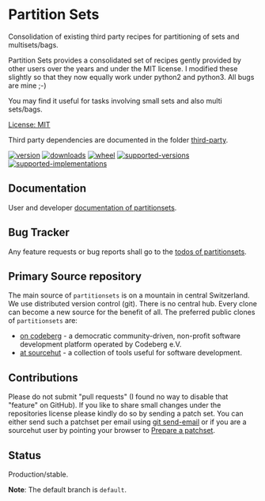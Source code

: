 # Partition Sets

Consolidation of existing third party recipes for partitioning of sets and multisets/bags.

Partition Sets provides a consolidated set of recipes gently provided by other
users over the years and under the MIT license. I modified these slightly so
that they now equally work under python2 and python3. All bugs are mine ;-)

You may find it useful for tasks involving small sets and also multi sets/bags.

[License: MIT](https://git.sr.ht/~sthagen/partitionsets/tree/default/item/LICENSE)

Third party dependencies are documented in the folder [third-party](docs/third-party/README.md).

[![version](https://img.shields.io/pypi/v/partitionsets.svg?style=flat)](https://pypi.python.org/pypi/partitionsets/)
[![downloads](https://pepy.tech/badge/partitionsets/month)](https://pepy.tech/project/partitionsets)
[![wheel](https://img.shields.io/pypi/wheel/partitionsets.svg?style=flat)](https://pypi.python.org/pypi/partitionsets/)
[![supported-versions](https://img.shields.io/pypi/pyversions/partitionsets.svg?style=flat)](https://pypi.python.org/pypi/partitionsets/)
[![supported-implementations](https://img.shields.io/pypi/implementation/partitionsets.svg?style=flat)](https://pypi.python.org/pypi/partitionsets/)

## Documentation

User and developer [documentation of partitionsets](https://codes.dilettant.life/docs/partitionsets).

## Bug Tracker

Any feature requests or bug reports shall go to the [todos of partitionsets](https://todo.sr.ht/~sthagen/partitionsets).

## Primary Source repository

The main source of `partitionsets` is on a mountain in central Switzerland.
We use distributed version control (git).
There is no central hub.
Every clone can become a new source for the benefit of all.
The preferred public clones of `partitionsets` are:

* [on codeberg](https://codeberg.org/sthagen/partitionsets) - a democratic community-driven, non-profit software development platform operated by Codeberg e.V.
* [at sourcehut](https://git.sr.ht/~sthagen/partitionsets) - a collection of tools useful for software development.

## Contributions

Please do not submit "pull requests" (I found no way to disable that "feature" on GitHub).
If you like to share small changes under the repositories license please kindly do so by sending a patch set.
You can either send such a patchset per email using [git send-email](https://git-send-email.io) or 
if you are a sourcehut user by pointing your browser to [Prepare a patchset](https://git.sr.ht/~sthagen/partitionsets/send-email).

## Status

Production/stable.

**Note**: The default branch is `default`.
